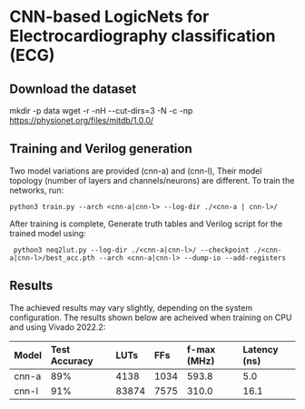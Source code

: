 # CNN-based LogicNets for Electrocardiography classification (ECG)

## Download the dataset 

mkdir -p data
wget -r -nH --cut-dirs=3 -N -c -np https://physionet.org/files/mitdb/1.0.0/


## Training and Verilog generation 

Two model variations are provided (cnn-a) and (cnn-l), Their model topology (number of layers and channels/neurons) are different. To train the networks, run: 

``` python3 train.py --arch <cnn-a|cnn-l> --log-dir ./<cnn-a | cnn-l>/ ```


After training is complete, Generate truth tables and Verilog script for the trained model using: 

``` python3 neq2lut.py --log-dir ./<cnn-a|cnn-l>/ --checkpoint ./<cnn-a|cnn-l>/best_acc.pth --arch <cnn-a|cnn-l> --dump-io --add-registers```


## Results
The achieved results may vary slightly, depending on the system configuration. The results shown below are acheived when training on CPU and using Vivado 2022.2: 

| Model      | Test Accuracy | LUTs     | FFs      | f-max (MHz)  |Latency (ns) |
|:-----------|:------------- |:---------|:---------|:-------------|:------------|
| cnn-a      | 89%           | 4138     |1034      |593.8         |5.0          |
| cnn-l      | 91%           | 83874    |7575      |310.0         |16.1         |


